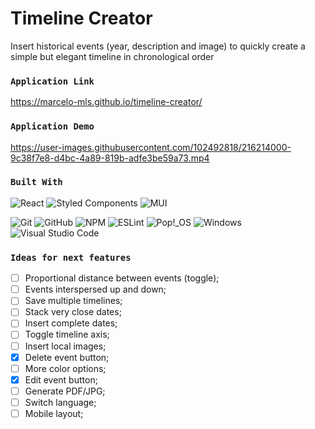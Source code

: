 # Timeline Creator
Insert historical events (year, description and image) to quickly create a simple but elegant timeline in chronological order

### `Application Link`
https://marcelo-mls.github.io/timeline-creator/

### `Application Demo`
https://user-images.githubusercontent.com/102492818/216214000-9c38f7e8-d4bc-4a89-819b-adfe3be59a73.mp4

### `Built With`

<!-- https://github.com/Ileriayo/markdown-badges -->
<div>

![React](https://img.shields.io/badge/react-%2320232a.svg?style=for-the-badge&logo=react&logoColor=%2361DAFB)
![Styled Components](https://img.shields.io/badge/styled--components-DB7093?style=for-the-badge&logo=styled-components&logoColor=white)
![MUI](https://img.shields.io/badge/MUI-%230081CB.svg?style=for-the-badge&logo=mui&logoColor=white)


![Git](https://img.shields.io/badge/git-%23F05033.svg?style=for-the-badge&logo=git&logoColor=white)
![GitHub](https://img.shields.io/badge/github-%23121011.svg?style=for-the-badge&logo=github&logoColor=white)
![NPM](https://img.shields.io/badge/NPM-%23000000.svg?style=for-the-badge&logo=npm&logoColor=white)
![ESLint](https://img.shields.io/badge/ESLint-4B3263?style=for-the-badge&logo=eslint&logoColor=white)
![Pop!\_OS](https://img.shields.io/badge/Pop!_OS-48B9C7?style=for-the-badge&logo=Pop!_OS&logoColor=white)
![Windows](https://img.shields.io/badge/Windows-0078D6?style=for-the-badge&logo=windows&logoColor=white)
![Visual Studio Code](https://img.shields.io/badge/Visual%20Studio%20Code-0078d7.svg?style=for-the-badge&logo=visual-studio-code&logoColor=white)

</div>

### `Ideas for next features`

- [ ] Proportional distance between events (toggle);
- [ ] Events interspersed up and down;
- [ ] Save multiple timelines;
- [ ] Stack very close dates;
- [ ] Insert complete dates;
- [ ] Toggle timeline axis;
- [ ] Insert local images;
- [x] Delete event button;
- [ ] More color options;
- [x] Edit event button;
- [ ] Generate PDF/JPG;
- [ ] Switch language;
- [ ] Mobile layout;
